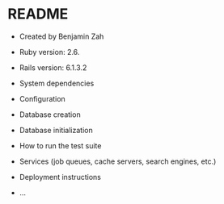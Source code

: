 # README

* Created by Benjamin Zah

* Ruby version: 2.6.

* Rails version: 6.1.3.2

* System dependencies

* Configuration

* Database creation

* Database initialization

* How to run the test suite

* Services (job queues, cache servers, search engines, etc.)

* Deployment instructions

* ...
